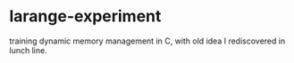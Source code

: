 # larange-experiment
training dynamic memory management in C, with old idea I rediscovered in lunch line.
